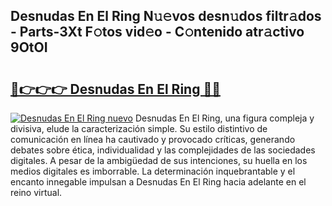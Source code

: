 ## Desnudas En El Ring N𝚞𝚎vos desn𝚞dos filtr𝚊dos - Parts-3Xt F𝚘tos vid𝚎o - C𝚘ntenido atr𝚊ctivo 9OtOI

# <h2><a href="http://mbb5sx.tromn.icu/?c=Desnudas+En+El+Ring">🔗👉👉👉 Desnudas En El Ring 🔗🔗</a></h2>

[![Desnudas En El Ring nuevo](https://i.imgur.com/pEAQMta.gif)](http://mbb5sx.tromn.icu/?c=Desnudas+En+El+Ring)
Desnudas En El Ring, una figura compleja y divisiva, elude la caracterización simple. Su estilo distintivo de comunicación en línea ha cautivado y provocado críticas, generando debates sobre ética, individualidad y las complejidades de las sociedades digitales. A pesar de la ambigüedad de sus intenciones, su huella en los medios digitales es imborrable. La determinación inquebrantable y el encanto innegable impulsan a Desnudas En El Ring hacia adelante en el reino virtual.
